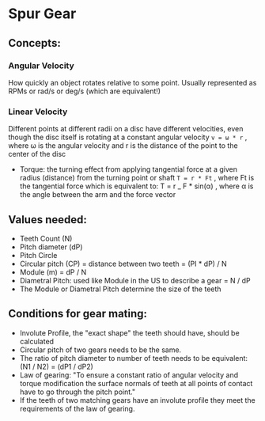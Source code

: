 # Spur Gear

## Concepts:

### Angular Velocity

How quickly an object rotates relative to some point.
Usually represented as RPMs or rad/s or deg/s (which are equivalent!)

### Linear Velocity

Different points at different radii on a disc have different velocities, even though the disc itself is rotating at a constant angular velocity `v = ω * r` , where ω is the angular velocity and r is the distance of the point to the center of the disc

- Torque: the turning effect from applying tangential force at a given radius (distance) from the turning point or shaft
  `T = r * Ft` , where Ft is the tangential force
  which is equivalent to:
  T = r \_ F \* sin(α) , where α is the angle between the arm and the force vector

## Values needed:

- Teeth Count (N)
- Pitch diameter (dP)
- Pitch Circle
- Circular pitch (CP) = distance between two teeth = (PI \* dP) / N
- Module (m) = dP / N
- Diametral Pitch: used like Module in the US to describe a gear
  = N / dP
- The Module or Diametral Pitch determine the size of the teeth

## Conditions for gear mating:

- Involute Profile, the "exact shape" the teeth should have, should be calculated
- Circular pitch of two gears needs to be the same.
- The ratio of pitch diameter to number of teeth needs to be equivalent: (N1 / N2) = (dP1 / dP2)
- Law of gearing: "To ensure a constant ratio of angular velocity and torque modification the surface normals of teeth at all points of contact have to go through the pitch point."
- If the teeth of two matching gears have an involute profile
  they meet the requirements of the law of gearing.
